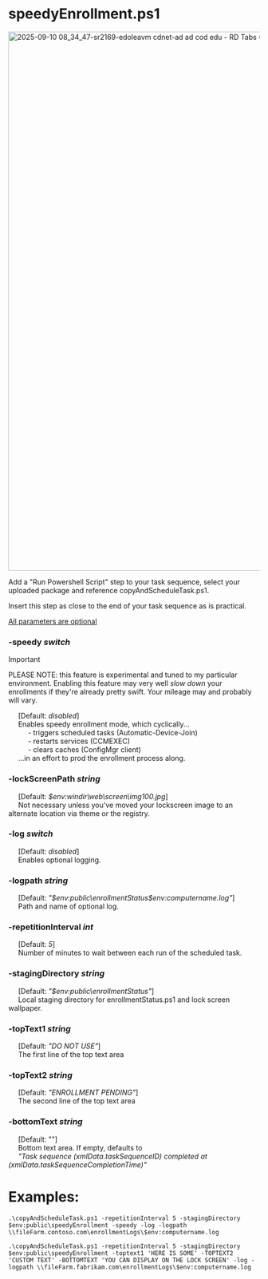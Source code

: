 # speedyEnrollment.ps1
<img width="1920" height="1080" alt="2025-09-10 08_34_47-sr2169-edoleavm cdnet-ad ad cod edu - RD Tabs (Detached Tab)" src="https://github.com/user-attachments/assets/0cadee1a-e9a7-4d53-8fc5-d5fdba532188" />

Add a "Run Powershell Script" step to your task sequence, select your uploaded package and reference copyAndScheduleTask.ps1.  

Insert this step as close to the end of your task sequence as is practical.

<ins> All parameters are optional</ins> 

### -speedy _switch_
>[!IMPORTANT] 
>PLEASE NOTE: this feature is experimental and tuned to my particular environment. Enabling this feature may very well *slow down* your enrollments if they're already pretty swift. Your mileage may and probably will vary.
  
&nbsp;&nbsp;&nbsp;&nbsp;&nbsp;[Default: _disabled_]  
&nbsp;&nbsp;&nbsp;&nbsp;&nbsp;Enables speedy enrollment mode, which cyclically...   
&nbsp;&nbsp;&nbsp;&nbsp;&nbsp;&nbsp;&nbsp;&nbsp;&nbsp;&nbsp;- triggers scheduled tasks (Automatic-Device-Join)  
&nbsp;&nbsp;&nbsp;&nbsp;&nbsp;&nbsp;&nbsp;&nbsp;&nbsp;&nbsp;- restarts services (CCMEXEC)  
&nbsp;&nbsp;&nbsp;&nbsp;&nbsp;&nbsp;&nbsp;&nbsp;&nbsp;&nbsp;- clears caches (ConfigMgr client)     
&nbsp;&nbsp;&nbsp;&nbsp;&nbsp;...in an effort to prod the enrollment process along.  
      
### -lockScreenPath _string_
&nbsp;&nbsp;&nbsp;&nbsp;&nbsp;[Default: _$env:windir\web\screen\img100.jpg_]  
&nbsp;&nbsp;&nbsp;&nbsp;&nbsp;Not necessary unless you've moved your lockscreen image to an alternate location via theme or the registry.
  
### -log _switch_  
&nbsp;&nbsp;&nbsp;&nbsp;&nbsp;[Default: _disabled_]       
&nbsp;&nbsp;&nbsp;&nbsp;&nbsp;Enables optional logging.  
  
### -logpath _string_  
&nbsp;&nbsp;&nbsp;&nbsp;&nbsp;[Default: _"$env:public\enrollmentStatus\$env:computername.log"_]      
&nbsp;&nbsp;&nbsp;&nbsp;&nbsp;Path and name of optional log.  
  
### -repetitionInterval _int_
&nbsp;&nbsp;&nbsp;&nbsp;&nbsp;[Default: _5_]    
&nbsp;&nbsp;&nbsp;&nbsp;&nbsp;Number of minutes to wait between each run of the scheduled task.  
  
### -stagingDirectory _string_  
&nbsp;&nbsp;&nbsp;&nbsp;&nbsp;[Default: _"$env:public\enrollmentStatus"_]      
&nbsp;&nbsp;&nbsp;&nbsp;&nbsp;Local staging directory for enrollmentStatus.ps1 and lock screen wallpaper.  
   
### -topText1 _string_  
&nbsp;&nbsp;&nbsp;&nbsp;&nbsp;[Default: _"DO NOT USE"_]    
&nbsp;&nbsp;&nbsp;&nbsp;&nbsp;The first line of the top text area  
 
### -topText2 _string_  
&nbsp;&nbsp;&nbsp;&nbsp;&nbsp;[Default: _"ENROLLMENT PENDING"_]    
&nbsp;&nbsp;&nbsp;&nbsp;&nbsp;The second line of the top text area  
 
### -bottomText _string_  
&nbsp;&nbsp;&nbsp;&nbsp;&nbsp;[Default: ""]      
&nbsp;&nbsp;&nbsp;&nbsp;&nbsp;Bottom text area. If empty, defaults to  
&nbsp;&nbsp;&nbsp;&nbsp;&nbsp;_"Task sequence $($xmlData.taskSequenceID) completed at $($xmlData.taskSequenceCompletionTime)"_  

# Examples:  
```
.\copyAndScheduleTask.ps1 -repetitionInterval 5 -stagingDirectory $env:public\speedyEnrollment -speedy -log -logpath \\fileFarm.contoso.com\enrollmentLogs\$env:computername.log

.\copyAndScheduleTask.ps1 -repetitionInterval 5 -stagingDirectory $env:public\speedyEnrollment -toptext1 'HERE IS SOME' -TOPTEXT2 'CUSTOM TEXT' -BOTTOMTEXT 'YOU CAN DISPLAY ON THE LOCK SCREEN' -log -logpath \\fileFarm.fabrikam.com\enrollmentLogs\$env:computername.log
```
